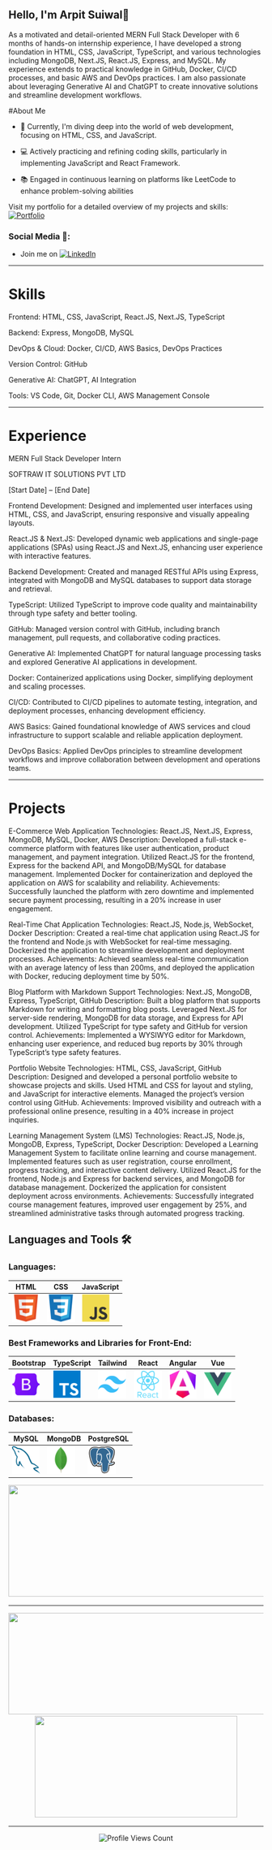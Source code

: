 ## Hello, I'm Arpit Suiwal👋

As a motivated and detail-oriented MERN Full Stack Developer with 6 months of hands-on internship experience, I have developed a strong foundation in HTML, CSS, JavaScript, TypeScript, and various technologies including MongoDB, Next.JS, React.JS, Express, and MySQL. My experience extends to practical knowledge in GitHub, Docker, CI/CD processes, and basic AWS and DevOps practices. I am also passionate about leveraging Generative AI and ChatGPT to create innovative solutions and streamline development workflows.

#About Me
- 🌱 Currently, I'm diving deep into the world of web development, focusing on HTML, CSS, and JavaScript.
 
- 💻 Actively practicing and refining coding skills, particularly in implementing JavaScript and React Framework.
 
- 📚 Engaged in continuous learning on platforms like LeetCode to enhance problem-solving abilities


Visit my portfolio for a detailed overview of my projects and skills: [![Portfolio](https://img.shields.io/badge/Portfolio-Visit-brightgreen?style=for-the-badge&logo=github)](https://suiwal.github.io/portfolio-website/)

### Social Media 📡:
- Join me on [![LinkedIn](https://img.shields.io/badge/LinkedIn-Connect-blue?style=for-the-badge&logo=linkedin)](https://www.linkedin.com/in/arpit-suiwal-6729691aa?utm_source=share&utm_campaign=share_via&utm_content=profile&utm_medium=android_app)
---
# Skills
Frontend: HTML, CSS, JavaScript, React.JS, Next.JS, TypeScript

Backend: Express, MongoDB, MySQL

DevOps & Cloud: Docker, CI/CD, AWS Basics, DevOps Practices

Version Control: GitHub

Generative AI: ChatGPT, AI Integration

Tools: VS Code, Git, Docker CLI, AWS Management Console

---

# Experience

MERN Full Stack Developer Intern

SOFTRAW IT SOLUTIONS PVT LTD

[Start Date] – [End Date]

Frontend Development: Designed and implemented user interfaces using HTML, CSS, and JavaScript, ensuring responsive and visually appealing layouts.

React.JS & Next.JS: Developed dynamic web applications and single-page applications (SPAs) using React.JS and Next.JS, enhancing user experience with interactive features.

Backend Development: Created and managed RESTful APIs using Express, integrated with MongoDB and MySQL databases to support data storage and retrieval.

TypeScript: Utilized TypeScript to improve code quality and maintainability through type safety and better tooling.

GitHub: Managed version control with GitHub, including branch management, pull requests, and collaborative coding practices.

Generative AI: Implemented ChatGPT for natural language processing tasks and explored Generative AI applications in development.

Docker: Containerized applications using Docker, simplifying deployment and scaling processes.

CI/CD: Contributed to CI/CD pipelines to automate testing, integration, and deployment processes, enhancing development efficiency.

AWS Basics: Gained foundational knowledge of AWS services and cloud infrastructure to support scalable and reliable application deployment.

DevOps Basics: Applied DevOps principles to streamline development workflows and improve collaboration between development and operations teams.

---

# Projects

E-Commerce Web Application
 Technologies: React.JS, Next.JS, Express, MongoDB, MySQL, Docker, AWS
 Description: Developed a full-stack e-commerce platform with features like user authentication, product management, and payment integration. Utilized React.JS for the frontend, Express for the backend API, and 
 MongoDB/MySQL for database management. Implemented Docker for containerization and deployed the application on AWS for scalability and reliability.
 Achievements: Successfully launched the platform with zero downtime and implemented secure payment processing, resulting in a 20% increase in user engagement.

Real-Time Chat Application
 Technologies: React.JS, Node.js, WebSocket, Docker
 Description: Created a real-time chat application using React.JS for the frontend and Node.js with WebSocket for real-time messaging. Dockerized the application to streamline development and deployment 
 processes.
 Achievements: Achieved seamless real-time communication with an average latency of less than 200ms, and deployed the application with Docker, reducing deployment time by 50%.

Blog Platform with Markdown Support
 Technologies: Next.JS, MongoDB, Express, TypeScript, GitHub
 Description: Built a blog platform that supports Markdown for writing and formatting blog posts. Leveraged Next.JS for server-side rendering, MongoDB for data storage, and Express for API development. Utilized 
 TypeScript for type safety and GitHub for version control.
 Achievements: Implemented a WYSIWYG editor for Markdown, enhancing user experience, and reduced bug reports by 30% through TypeScript’s type safety features.

Portfolio Website
 Technologies: HTML, CSS, JavaScript, GitHub
 Description: Designed and developed a personal portfolio website to showcase projects and skills. Used HTML and CSS for layout and styling, and JavaScript for interactive elements. Managed the project’s version 
 control using GitHub.
 Achievements: Improved visibility and outreach with a professional online presence, resulting in a 40% increase in project inquiries.

Learning Management System (LMS)
 Technologies: React.JS, Node.js, MongoDB, Express, TypeScript, Docker
 Description: Developed a Learning Management System to facilitate online learning and course management. Implemented features such as user registration, course enrollment, progress tracking, and interactive 
 content delivery. Utilized React.JS for the frontend, Node.js and Express for backend services, and MongoDB for database management. Dockerized the application for consistent deployment across environments.
 Achievements: Successfully integrated course management features, improved user engagement by 25%, and streamlined administrative tasks through automated progress tracking.

## Languages and Tools 🛠️
### Languages:
| HTML | CSS | JavaScript |
|--------|---|------|
|<img src="https://github.com/devicons/devicon/blob/master/icons/html5/html5-original.svg" alt="HTML" width="55" height="55"/> | <img src="https://github.com/devicons/devicon/blob/master/icons/css3/css3-original.svg" alt="CSS" width="55" height="55"/> | <img src="https://github.com/devicons/devicon/blob/master/icons/javascript/javascript-original.svg" alt="JavaScript" width="55" height="55"/> |

### Best Frameworks and Libraries for Front-End:
| Bootstrap | TypeScript | Tailwind | React | Angular | Vue |
|---------|----------|-------|--------|---------|--------|
|<img src="https://github.com/devicons/devicon/blob/master/icons/bootstrap/bootstrap-original.svg" alt="Bootstrap" width="55" height="55"/> | <img src="https://github.com/devicons/devicon/blob/master/icons/typescript/typescript-original.svg" alt="TypeScript" width="55" height="55"/> |<img src="https://github.com/devicons/devicon/blob/master/icons/tailwindcss/tailwindcss-original.svg" alt="Tailwind" width="55" height="55"/> | <img src="https://github.com/devicons/devicon/blob/master/icons/react/react-original-wordmark.svg" alt="React" width="55" height="55"/> | <img src="https://github.com/devicons/devicon/blob/master/icons/angular/angular-original.svg" alt="Angular" width="55" height="55"/> |<img src="https://github.com/devicons/devicon/blob/master/icons/vuejs/vuejs-original.svg" alt="Vue" width="55" height="55"/> |

### Databases:
| MySQL | MongoDB | PostgreSQL |
|---------|-------|--------|
|<img src="https://github.com/devicons/devicon/blob/master/icons/mysql/mysql-original.svg" alt="MySQL" width="55" height="55"/> | <img src="https://github.com/devicons/devicon/blob/master/icons/mongodb/mongodb-original.svg" alt="MongoDB" width="55" height="55"/> | <img src="https://github.com/devicons/devicon/blob/master/icons/postgresql/postgresql-original.svg" alt="PostgreSQL" width="55" height="55"/> | 


<p align="center">
  <img width="800" height="220" src="https://streak-stats.demolab.com?user=suiwal&theme=highcontrast&hide_border=true&border_radius=5&card_width=800">
</p>

---

<p align="center">
  <img width="600" height="200" src="https://github-readme-stats.vercel.app/api?username=suiwal&show_icons=true&theme=vision-friendly-dark">
  <img width="400" height="200" src="https://github-readme-stats.vercel.app/api/top-langs/?username=suiwal&layout=compact&theme=vision-friendly-dark">
</p>

---

<div align="center">
  <img src="https://komarev.com/ghpvc/?username=suiwal&style=for-the-badge&color=orange" alt="Profile Views Count"/>
</div>

<!--
**suiwal/suiwal** is a ✨ _special_ ✨ repository because its `README.md` (this file) appears on your GitHub profile.

Here are some ideas to get you started:

- 🔭 I’m currently working on ...
- 🌱 I’m currently learning ...
- 👯 I’m looking to collaborate on ...
- 🤔 I’m looking for help with ...
- 💬 Ask me about ...
- 📫 How to reach me: ...
- 😄 Pronouns: ...
- ⚡ Fun fact: ...
-->
